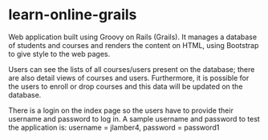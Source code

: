 # learn-online-grails
Web application built using Groovy on Rails (Grails). It manages a database of students and courses and renders the content on HTML, using Bootstrap to give style to the web pages.

Users can see the lists of all courses/users present on the database; there are also detail views of courses and users. Furthermore, it is possible for the users to enroll or drop courses and this data will be updated on the database.

There is a login on the index page so the users have to provide their username and password to log in. A sample username and password to test the application is: username = jlamber4, password = password1
